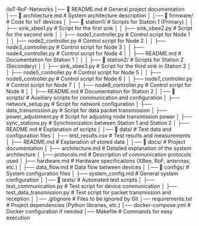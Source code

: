 /IoT-RoF-Networks
│── 📄 README.md                 # General project documentation
│── 📄 architecture.md            # System architecture description
│
│── 📁 firmware/                  # Code for IoT devices
│   ├── 📁 station1/              # Scripts for Station 1 (Primary)
│   │   ├── sink_xbee1.py         # Script for the first sink
│   │   ├── sink_xbee2.py         # Script for the second sink
│   │   ├── node1_controller.py   # Control script for Node 1
│   │   ├── node2_controller.py   # Control script for Node 2
│   │   ├── node3_controller.py   # Control script for Node 3
│   │   ├── node4_controller.py   # Control script for Node 4
│   │   ├── README.md             # Documentation for Station 1
│   │
│   ├── 📁 station2/              # Scripts for Station 2 (Secondary)
│   │   ├── sink_xbee3.py         # Script for the third sink in Station 2
│   │   ├── node5_controller.py   # Control script for Node 5
│   │   ├── node6_controller.py   # Control script for Node 6
│   │   ├── node7_controller.py   # Control script for Node 7
│   │   ├── node8_controller.py   # Control script for Node 8
│   │   ├── README.md             # Documentation for Station 2
│
│── 📁 scripts/                    # Auxiliary scripts for communication and configuration
│   ├── network_setup.py           # Script for network configuration
│   ├── data_transmission.py       # Script for data packet transmission
│   ├── power_adjustment.py        # Script for adjusting node transmission power
│   ├── sync_stations.py           # Synchronization between Station 1 and Station 2
│   ├── README.md                  # Explanation of scripts
│
│── 📁 data/                        # Test data and configuration files
│   ├── test_results.csv            # Test results and measurements
│   ├── README.md                   # Explanation of stored data
│
│── 📁 docs/                        # Project documentation
│   ├── architecture.md             # Detailed explanation of the system architecture
│   ├── protocols.md                # Description of communication protocols used
│   ├── hardware.md                 # Hardware specifications (XBee, RoF, antennas, etc.)
│   ├── data_flow.md                # Data flow between devices
│
│── 📁 configs/                     # System configuration files
│   ├── system_config.md            # General system configuration
│
│── 📁 tests/                       # Automated test scripts
│   ├── test_communication.py       # Test script for device communication
│   ├── test_data_transmission.py   # Test script for packet transmission and reception
│
│── .gitignore                      # Files to be ignored by Git
│── requirements.txt                 # Project dependencies (Python libraries, etc.)
│── docker-compose.yml               # Docker configuration if needed
│── Makefile                         # Commands for easy execution
